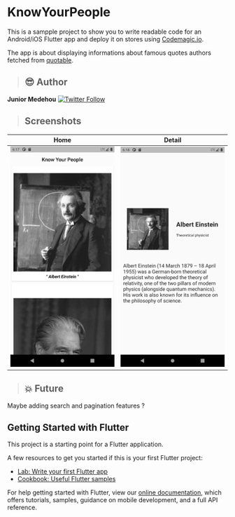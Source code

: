 # KnowYourPeople

This is a sampple project to show you to write readable code for an Android/iOS Flutter app and deploy it on stores using [Codemagic.io](https://codemagic.io/).

The app is about displaying informations about famous quotes authors fetched from [quotable](https://quotable.io/).

> ## :sunglasses:  Author

**Junior Medehou** [![Twitter Follow](https://img.shields.io/twitter/follow/juniormedehou_?label=Follow&style=social)](https://twitter.com/juniormedehou_)

> ## Screenshots

| Home | Detail |
| ----------- | ----------- |
| ![home.view.dart screenshot](assets/home.png) | ![author.view.dart screenshot](assets/detail.png) |

> ## 💥 Future

Maybe adding search and pagination features ?

## Getting Started with Flutter

This project is a starting point for a Flutter application.

A few resources to get you started if this is your first Flutter project:

- [Lab: Write your first Flutter app](https://flutter.dev/docs/get-started/codelab)
- [Cookbook: Useful Flutter samples](https://flutter.dev/docs/cookbook)

For help getting started with Flutter, view our
[online documentation](https://flutter.dev/docs), which offers tutorials,
samples, guidance on mobile development, and a full API reference.